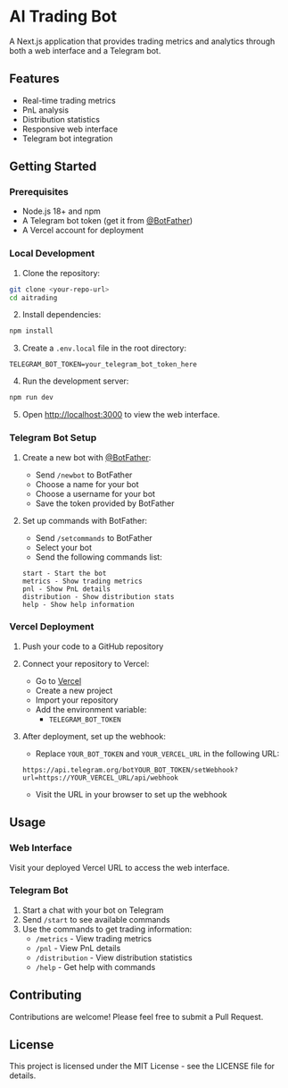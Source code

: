# AI Trading Bot

A Next.js application that provides trading metrics and analytics through both a web interface and a Telegram bot.

## Features

- Real-time trading metrics
- PnL analysis
- Distribution statistics
- Responsive web interface
- Telegram bot integration

## Getting Started

### Prerequisites

- Node.js 18+ and npm
- A Telegram bot token (get it from [@BotFather](https://t.me/botfather))
- A Vercel account for deployment

### Local Development

1. Clone the repository:
```bash
git clone <your-repo-url>
cd aitrading
```

2. Install dependencies:
```bash
npm install
```

3. Create a `.env.local` file in the root directory:
```env
TELEGRAM_BOT_TOKEN=your_telegram_bot_token_here
```

4. Run the development server:
```bash
npm run dev
```

5. Open [http://localhost:3000](http://localhost:3000) to view the web interface.

### Telegram Bot Setup

1. Create a new bot with [@BotFather](https://t.me/botfather):
   - Send `/newbot` to BotFather
   - Choose a name for your bot
   - Choose a username for your bot
   - Save the token provided by BotFather

2. Set up commands with BotFather:
   - Send `/setcommands` to BotFather
   - Select your bot
   - Send the following commands list:
   ```
   start - Start the bot
   metrics - Show trading metrics
   pnl - Show PnL details
   distribution - Show distribution stats
   help - Show help information
   ```

### Vercel Deployment

1. Push your code to a GitHub repository

2. Connect your repository to Vercel:
   - Go to [Vercel](https://vercel.com)
   - Create a new project
   - Import your repository
   - Add the environment variable:
     - `TELEGRAM_BOT_TOKEN`

3. After deployment, set up the webhook:
   - Replace `YOUR_BOT_TOKEN` and `YOUR_VERCEL_URL` in the following URL:
   ```
   https://api.telegram.org/botYOUR_BOT_TOKEN/setWebhook?url=https://YOUR_VERCEL_URL/api/webhook
   ```
   - Visit the URL in your browser to set up the webhook

## Usage

### Web Interface
Visit your deployed Vercel URL to access the web interface.

### Telegram Bot
1. Start a chat with your bot on Telegram
2. Send `/start` to see available commands
3. Use the commands to get trading information:
   - `/metrics` - View trading metrics
   - `/pnl` - View PnL details
   - `/distribution` - View distribution statistics
   - `/help` - Get help with commands

## Contributing

Contributions are welcome! Please feel free to submit a Pull Request.

## License

This project is licensed under the MIT License - see the LICENSE file for details.
